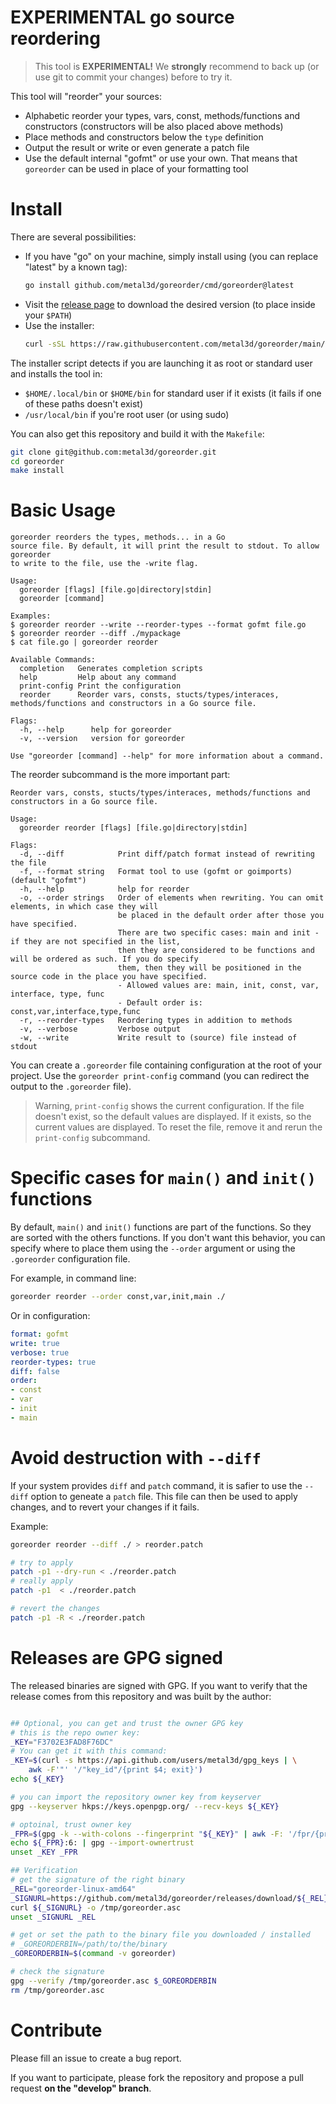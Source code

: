 # EXPERIMENTAL go source reordering

> This tool is **EXPERIMENTAL!** We **strongly** recommend to back up (or use git to commit your changes) before to try it.

This tool will "reorder" your sources:

- Alphabetic reorder your types, vars, const, methods/functions and constructors (constructors will be also placed above methods)
- Place methods and constructors below the `type` definition
- Output the result or write or even generate a patch file
- Use the default internal "gofmt" or use your own. That means that `goreorder` can be used in place of your formatting tool

# Install

There are several possibilities:

- If you have "go" on your machine, simply install using (you can replace "latest" by a known tag):
    ```bash
    go install github.com/metal3d/goreorder/cmd/goreorder@latest
    ```
- Visit the [release page](https://github.com/metal3d/goreorder/releases) to download the desired version (to place inside your `$PATH`)
- Use the installer:
    ```bash
    curl -sSL https://raw.githubusercontent.com/metal3d/goreorder/main/repo-tools/install.sh | bash -s
    ```

The installer script detects if you are launching it as root or standard user and installs the tool in:

- `$HOME/.local/bin` or `$HOME/bin` for standard user if it exists (it fails if one of these paths doesn't exist)
- `/usr/local/bin` if you're root user (or using sudo)

You can also get this repository and build it with the `Makefile`:

```bash
git clone git@github.com:metal3d/goreorder.git
cd goreorder
make install
```

# Basic Usage

```
goreorder reorders the types, methods... in a Go
source file. By default, it will print the result to stdout. To allow goreorder
to write to the file, use the -write flag.

Usage:
  goreorder [flags] [file.go|directory|stdin]
  goreorder [command]

Examples:
$ goreorder reorder --write --reorder-types --format gofmt file.go
$ goreorder reorder --diff ./mypackage
$ cat file.go | goreorder reorder

Available Commands:
  completion   Generates completion scripts
  help         Help about any command
  print-config Print the configuration
  reorder      Reorder vars, consts, stucts/types/interaces, methods/functions and constructors in a Go source file.

Flags:
  -h, --help      help for goreorder
  -v, --version   version for goreorder

Use "goreorder [command] --help" for more information about a command.
```

The reorder subcommand is the more important part:

```
Reorder vars, consts, stucts/types/interaces, methods/functions and constructors in a Go source file.

Usage:
  goreorder reorder [flags] [file.go|directory|stdin]

Flags:
  -d, --diff            Print diff/patch format instead of rewriting the file
  -f, --format string   Format tool to use (gofmt or goimports) (default "gofmt")
  -h, --help            help for reorder
  -o, --order strings   Order of elements when rewriting. You can omit elements, in which case they will 
                        be placed in the default order after those you have specified.
                        There are two specific cases: main and init - if they are not specified in the list, 
                        then they are considered to be functions and will be ordered as such. If you do specify
                        them, then they will be positioned in the source code in the place you have specified.
                        - Allowed values are: main, init, const, var, interface, type, func
                        - Default order is: const,var,interface,type,func
  -r, --reorder-types   Reordering types in addition to methods
  -v, --verbose         Verbose output
  -w, --write           Write result to (source) file instead of stdout
```

You can create a `.goreorder` file containing configuration at the root of your project. Use the `goreorder print-config` command (you can redirect the output to the `.goreorder` file).

> Warning, `print-config` shows the current configuration. If the file doesn't exist, so the default values are displayed. If it exists, so the current values are displayed. To reset the file, remove it and rerun the `print-config` subcommand.

# Specific cases for `main()` and `init()` functions

By default, `main()` and `init()` functions are part of the functions. So they are sorted with the others functions. If you don't want this behavior, you can specify where to place them using the `--order` argument or using the `.goreorder` configuration file.

For example, in command line:
```bash
goreorder reorder --order const,var,init,main ./
```

Or in configuration:

```yaml
format: gofmt
write: true
verbose: true
reorder-types: true
diff: false
order:
- const
- var
- init
- main
```

# Avoid destruction with `--diff`

If your system provides `diff` and `patch` command, it is safier to use the `--diff` option to geneate
a `patch` file. This file can then be used to apply changes, and to revert your changes if it fails.

Example:
```bash
goreorder reorder --diff ./ > reorder.patch

# try to apply
patch -p1 --dry-run < ./reorder.patch
# really apply
patch -p1  < ./reorder.patch

# revert the changes
patch -p1 -R < ./reorder.patch
```

# Releases are GPG signed

The released binaries are signed with GPG. If you want to verify that the release comes from this repository and was built by the author:

```bash

## Optional, you can get and trust the owner GPG key
# this is the repo owner key:
_KEY="F3702E3FAD8F76DC"
# You can get it with this command:
_KEY=$(curl -s https://api.github.com/users/metal3d/gpg_keys | \
    awk -F'"' '/"key_id"/{print $4; exit}')
echo ${_KEY}

# you can import the repository owner key from keyserver
gpg --keyserver hkps://keys.openpgp.org/ --recv-keys ${_KEY}

# optoinal, trust owner key
_FPR=$(gpg -k --with-colons --fingerprint "${_KEY}" | awk -F: '/fpr/{print $10; exit}')
echo ${_FPR}:6: | gpg --import-ownertrust
unset _KEY _FPR

## Verification
# get the signature of the right binary
_REL="goreorder-linux-amd64"
_SIGNURL=https://github.com/metal3d/goreorder/releases/download/${_REL}.asc
curl ${_SIGNURL} -o /tmp/goreorder.asc 
unset _SIGNURL _REL

# get or set the path to the binary file you downloaded / installed
# _GOREORDERBIN=/path/to/the/binary
_GOREORDERBIN=$(command -v goreorder)

# check the signature
gpg --verify /tmp/goreorder.asc $_GOREORDERBIN
rm /tmp/goreorder.asc
```

# Contribute

Please fill an issue to create a bug report.

If you want to participate, please fork the repository and propose a pull request **on the "develop" branch**.

